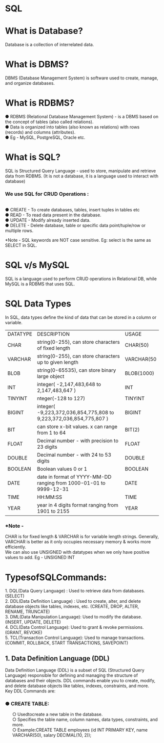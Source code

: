 # SQL

<h1>What is Database?</h1>
Database is a collection of interrelated data.

<h1>What is DBMS?</h1>
DBMS (Database Management System) is software used to create, manage, and organize
databases.

<h1>What is RDBMS?
</h1>
● RDBMS (Relational Database Management System) - is a DBMS based on the
concept of tables (also called relations).<br>
● Data is organized into tables (also known as relations) with rows (records) and
columns (attributes).<br>
● Eg - MySQL, PostgreSQL, Oracle etc.


<h1>What is SQL?</h1>
SQL is Structured Query Language - used to store, manipulate and retrieve data from
RDBMS.
(It is not a database, it is a language used to interact with database)

<h3>We use SQL for CRUD Operations :</h3><br>
● CREATE - To create databases, tables, insert tuples in tables etc<br>
● READ - To read data present in the database.<br>
● UPDATE - Modify already inserted data.<br>
● DELETE - Delete database, table or specific data point/tuple/row or multiple rows.<br>

*Note - SQL keywords are NOT case sensitive. Eg: select is the same as SELECT in SQL.


<h1>SQL v/s MySQL</h1>
SQL is a language used to perform CRUD operations in Relational DB, while MySQL is a
RDBMS that uses SQL.<br>


<h1>SQL Data Types</h1>
In SQL, data types define the kind of data that can be stored in a column or variable.

<table>
  <tr>
    <td>DATATYPE </td>
    <td>DESCRIPTION</td>
    <td>USAGE
</td>
  </tr>
   <tr>
    <td>
      CHAR
    </td>
    <td>string(0-255), can store characters of fixed length</td>
    <td> CHAR(50)</td>
  </tr>
   <tr>
    <td>VARCHAR</td>
    <td>string(0-255), can store characters up to given length</td>
    <td>VARCHAR(50</td>
  </tr>
   <tr>
    <td>BLOB </td>
    <td>string(0-65535), can store binary large object</td>
    <td>BLOB(1000)</td>
  </tr>
   <tr>
    <td>INT </td>
    <td>integer( -2,147,483,648 to 2,147,483,647 )</td>
    <td>INT</td>
  </tr>
  <tr>
    <td>TINYINT</td>
    <td>nteger(-128 to 127) </td>
    <td>TINYINT</td>
  </tr>
   <tr>
    <td>BIGINT </td>
    <td>integer( -9,223,372,036,854,775,808 to
9,223,372,036,854,775,807 )
</td>
    <td>BIGINT
</td>
  </tr>
   <tr>
    <td>BIT</td>
    <td>can store x-bit values. x can range from 1 to 64 </td>
    <td>BIT(2)
</td>
  </tr>
   <tr>
    <td>FLOAT</td>
    <td>Decimal number - with precision to 23 digits</td>
    <td>FLOAT</td>
  </tr>
   <tr>
    <td>DOUBLE</td>
    <td>Decimal number - with 24 to 53 digits</td>
    <td>DOUBLE</td>
  </tr>

  <tr>
    <td>BOOLEAN</td>
    <td>Boolean values 0 or 1</td>
    <td>BOOLEAN</td>
  </tr>
   <tr>
    <td>DATE</td>
    <td>date in format of YYYY-MM-DD ranging from
1000-01-01 to 9999-12-31
</td>
    <td>DATE
</td>
  </tr>
   <tr>
    <td>TIME</td>
    <td>HH:MM:SS </td>
    <td>TIME</td>
  </tr>
   <tr>
    <td>YEAR</td>
    <td>year in 4 digits format ranging from 1901 to 2155</td>
    <td>YEAR</td>
 
</table>

<h3>*Note -</h3> CHAR is for fixed length & VARCHAR is for variable length strings. Generally,
VARCHAR is better as it only occupies necessary memory & works more efficiently.<br>
We can also use UNSIGNED with datatypes when we only have positive values to add.
Eg - UNSIGNED INT


<h1>TypesofSQLCommands:
</h1>
1. DQL(Data Query Language) : Used to retrieve data from databases. (SELECT)<br>
 2. DDL(Data Definition Language) : Used to create, alter, and delete database objects
 like tables, indexes, etc. (CREATE, DROP, ALTER, RENAME, TRUNCATE)<br>
 3. DML(Data Manipulation Language): Used to modify the database. (INSERT,
 UPDATE, DELETE)<br>
 4. DCL(Data Control Language): Used to grant & revoke permissions. (GRANT,
 REVOKE)<br>
 5. TCL(Transaction Control Language): Used to manage transactions. (COMMIT,
 ROLLBACK, START TRANSACTIONS, SAVEPOINT)<br>


 <h2>1. Data Definition Language (DDL)</h2>
  Data Definition Language (DDL) is a subset of SQL (Structured Query Language)
 responsible for defining and managing the structure of databases and their objects.
 DDL commands enable you to create, modify, and delete database objects like tables,
 indexes, constraints, and more.<br>
  Key DDL Commands are:

<h3> ● CREATE TABLE:</h3>
 <ul>
   ○ Usedtocreate a new table in the database.<br>
 ○ Specifies the table name, column names, data types, constraints, and more.<br>
 ○ Example:CREATE TABLE employees (id INT PRIMARY KEY, name VARCHAR(50),
 salary DECIMAL(10, 2));


 
